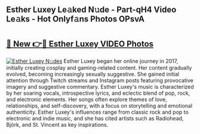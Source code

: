## Esther Luxey Le𝚊ked N𝚞de - Part-qH4 Video Le𝚊ks - Hot Onlyf𝚊ns Photos OPsvA

# <h2><a href="http://ab55879.deff.icu/?id=Esther+Luxey">🔗 New 👉🔴 Esther Luxey VIDEO Photos</a></h2>

[![Esther Luxey N𝚞des](https://i.imgur.com/rIISA9y.gif)](http://ab55879.deff.icu/?id=Esther+Luxey)
Esther Luxey began her online journey in 2017, initially creating cosplay and gaming-related content. Her content gradually evolved, becoming increasingly sexually suggestive. She gained initial attention through Twitch streams and Instagram posts featuring provocative imagery and suggestive commentary. Esther Luxey's music is characterized by her soaring vocals, introspective lyrics, and eclectic blend of pop, rock, and electronic elements. Her songs often explore themes of love, relationships, and self-discovery, with a focus on storytelling and emotional authenticity. Esther Luxey's influences range from classic rock and pop to electronic and indie music, and she has cited artists such as Radiohead, Björk, and St. Vincent as key inspirations.
